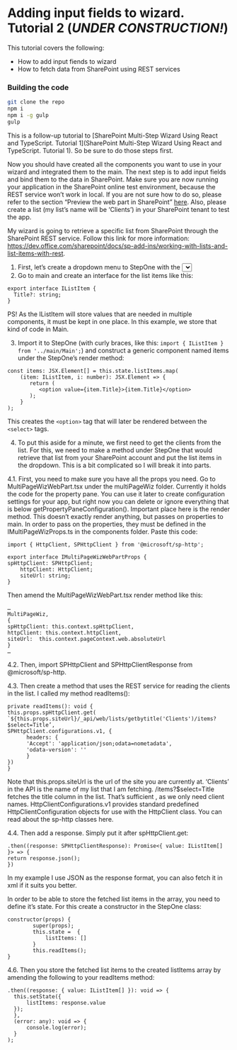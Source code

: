 # Adding input fields to wizard. Tutorial 2 (*UNDER CONSTRUCTION!*)

This tutorial covers the following:
- How to add input fiends to wizard
- How to fetch data from SharePoint using REST services

### Building the code

```bash
git clone the repo
npm i
npm i -g gulp
gulp
```
This is a follow-up tutorial to [SharePoint Multi-Step Wizard Using React and TypeScript. Tutorial 1](SharePoint Multi-Step Wizard Using React and TypeScript. Tutorial 1). So be sure to do those steps first.

Now you should have created all the components you want to use in your wizard and integrated them to the main. The next step is to add input fields and bind them to the data in SharePoint. Make sure you are now running your application in the SharePoint online test environment, because the REST service won’t work in local. If you are not sure how to do so, please refer to the section “Preview the web part in SharePoint” [here](https://dev.office.com/sharepoint/docs/spfx/web-parts/get-started/build-a-hello-world-web-part). Also, please create a list (my list’s name will be ‘Clients’) in your SharePoint tenant to test the app.

My wizard is going to retrieve a specific list from SharePoint through the SharePoint REST service. Follow this link for more information: https://dev.office.com/sharepoint/docs/sp-add-ins/working-with-lists-and-list-items-with-rest.

1.	First, let’s create a dropdown menu to StepOne with the <select> tag. As we don’t have any options yet, the dropdown is empty.
2.	Go to main and create an interface for the list items like this:

```
export interface IListItem {
  Title?: string;
}
```

PS! As the IListItem will store values that are needed in multiple components, it must be kept in one place. In this example, we store that kind of code in Main.

3.	Import it to StepOne (with curly braces, like this: ```import { IListItem } from '../main/Main';```) and construct a generic component named items under the StepOne’s render method:

```
const items: JSX.Element[] = this.state.listItems.map(
    (item: IListItem, i: number): JSX.Element => {
       return (
          <option value={item.Title}>{item.Title}</option>
       );
    }   
);
```
This creates the ```<option>``` tag that will later be rendered between the ```<select>``` tags.

4.	To put this aside for a minute, we first need to get the clients from the list. For this, we need to make a method under StepOne that would retrieve that list from your SharePoint account and put the list items in the dropdown. This is a bit complicated so I will break it into parts.

4.1.	 First, you need to make sure you have all the props you need. Go to MultiPageWizWebPart.tsx under the multiPageWiz folder. Currently it holds the code for the property pane. You can use it later to create configuration settings for your app, but right now you can delete or ignore everything that is below getPropertyPaneConfiguration(). Important place here is the render method. This doesn’t exactly render anything, but passes on properties to main.
In order to pass on the properties, they must be defined in the IMultiPageWizProps.ts in the components folder. Paste this code:

```
import { HttpClient, SPHttpClient } from '@microsoft/sp-http';

export interface IMultiPageWizWebPartProps {
spHttpClient: SPHttpClient;
    httpClient: HttpClient;
    siteUrl: string;
}
```

Then amend the MultiPageWizWebPart.tsx render method like this:

```
…
MultiPageWiz,
{
spHttpClient: this.context.spHttpClient,
httpClient: this.context.httpClient,
siteUrl:  this.context.pageContext.web.absoluteUrl
}
…
```
4.2.	Then, import SPHttpClient and SPHttpClientResponse from @microsoft/sp-http.

4.3.	 Then create a method that uses the REST service for reading the clients in the list. I called my method readItems():

```
private readItems(): void {
this.props.spHttpClient.get(
`${this.props.siteUrl}/_api/web/lists/getbytitle('Clients')/items?$select=Title’,
SPHttpClient.configurations.v1, {
      headers: {
      'Accept': 'application/json;odata=nometadata',
      'odata-version': ''
      }
})
}
```
Note that this.props.siteUrl is the url of the site you are currently at.
‘Clients’ in the API is the name of my list that I am fetching. /items?$select=Title fetches the title column in the list. That’s sufficient , as we only need client names.
HttpClientConfigurations.v1 provides standard predefined HttpClientConfiguration objects for use with the HttpClient class. You can read about the sp-http classes here.

4.4.	Then add a response. Simply put it after spHttpClient.get:

```
.then((response: SPHttpClientResponse): Promise<{ value: IListItem[] }> => {
return response.json();
})
```
In my example I use JSON as the response format, you can also fetch it in xml if it suits you better.

In order to be able to store the fetched list items in the array, you need to define it’s state. For this create a constructor in the StepOne class:

```
constructor(props) {
        super(props);
        this.state =  {
            listItems: []
        }
        this.readItems();
}
```
4.6.	Then you store the fetched list items to the created listItems array by amending the following to your readItems method:

```
.then((response: { value: IListItem[] }): void => {
  this.setState({
      listItems: response.value
  });
  },
  (error: any): void => {
      console.log(error);
  }
);
```